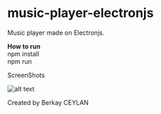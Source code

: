 # music-player-electronjs
 Music player made on Electronjs.

**How to run** <br/>
npm install <br/>
npm run <br/>

ScreenShots

![alt text](https://github.com/[username]/[reponame]/blob/[branch]/ss-1.PNG?raw=true)


Created by Berkay CEYLAN
